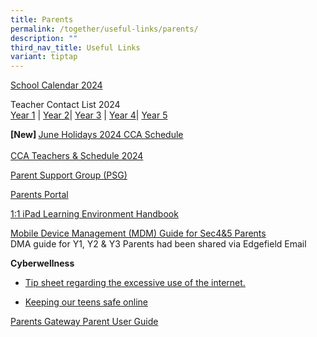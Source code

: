 ```yaml
---
title: Parents
permalink: /together/useful-links/parents/
description: ""
third_nav_title: Useful Links
variant: tiptap
---
```

<p><a href="/files/2024_EFSS_Calendar__Parents_.pdf" rel="noopener noreferrer nofollow" target="_blank">School Calendar 2024</a>
</p>
<p>Teacher Contact List 2024
<br><a href="/files/Y1_Teacher_Contact_List_2024.pdf" rel="noopener noreferrer nofollow" target="_blank">Year 1</a> |
<a href="/files/Y2_Teacher_Contact_List_2024.pdf" rel="noopener noreferrer nofollow" target="_blank">Year 2</a>| <a href="/files/Y3_Teacher_Contact_List_2024.pdf" rel="noopener noreferrer nofollow" target="_blank">Year 3</a> |
<a href="/files/Y4_Teacher_Contact_List_2024.pdf" rel="noopener noreferrer nofollow" target="_blank">Year 4</a>| <a href="/files/Y5_Teacher_Contact_List_2024.pdf" rel="noopener noreferrer nofollow" target="_blank">Year 5</a>
</p>
<p><strong>[New] </strong><a href="/files/CCA_schedule_June_Holidays_2024.pdf" rel="noopener noreferrer nofollow" target="_blank">June Holidays 2024 CCA Schedule </a>
<br>
<br><a href="/files/CCA_teachers_and_schedule_2024_5_Jan.pdf" rel="noopener noreferrer nofollow" target="_blank">CCA Teachers &amp; Schedule 2024</a>
</p>
<p><a href="https://staging.d3jwf1tlw34213.amplifyapp.com/together/parents-support-group" rel="noopener noreferrer nofollow" target="_blank">Parent Support Group (PSG)</a>
</p>
<p><a href="https://parents.edgefield.edu.sg/login" rel="noopener noreferrer nofollow" target="_blank">Parents Portal</a>
</p>
<p><a href="/files/iPAD%20Learning%20Environment%20Handbook%20Version%202.pdf" rel="noopener noreferrer nofollow" target="_blank">1:1 iPad Learning Environment Handbook</a>
</p>
<p><a href="/files/MDM%20Guide%20for%20Parents.pdf" rel="noopener noreferrer nofollow" target="_blank">Mobile Device Management (MDM) Guide for Sec4&amp;5 Parents</a> 
<br>DMA guide for Y1, Y2 &amp; Y3 Parents had been shared via Edgefield Email</p>
<p><strong>Cyberwellness</strong>
</p>
<ul data-tight="true" class="tight">
<li>
<p><a href="/files/Tip-sheet-for-Parents-Excessive-Internet-Use.pdf" rel="noopener noreferrer nofollow" target="_blank">Tip sheet regarding the excessive use of the internet.</a>
</p>
</li>
<li>
<p><a href="https://www.schoolbag.edu.sg/story/keeping-our-teens-safe-online" rel="noopener noreferrer nofollow" target="_blank">Keeping our teens safe online</a>
</p>
</li>
</ul>
<p><a href="/files/Parents%20Gateway%20Parent%20User%20Guide.pdf" rel="noopener noreferrer nofollow" target="_blank">Parents Gateway Parent User Guide</a>
</p>